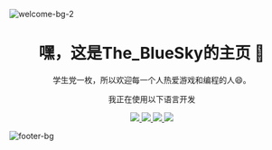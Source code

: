 ![welcome-bg-2](https://user-images.githubusercontent.com/50290580/124369381-11ed1800-dc74-11eb-90a9-2ff2073c3b97.jpg)
<h1 align="center">嘿，这是The_BlueSky的主页 👋</h1>

<p align="center">学生党一枚，所以欢迎每一个人热爱游戏和编程的人😄。</p>

<p align="center">我正在使用以下语言开发</p>

<p align="center">  
<a href="https://github.com/harish-sethuraman/readme-components">
<img  src="https://readme-components.vercel.app/api?component=logo&fill=black&logo=java">
</a>
<!-- <a href="https://github.com/harish-sethuraman/readme-components">
<img  src="https://readme-components.vercel.app/api?component=logo&fill=black&logo=html5&svgfill=f06629">
</a> -->
<a href="https://github.com/harish-sethuraman/readme-components">
<img  src="https://readme-components.vercel.app/api?component=logo&fill=black&logo=javascript&svgfill=f6df1c">
</a>
<a href="https://github.com/harish-sethuraman/readme-components">
<img  src="https://readme-components.vercel.app/api?component=logo&fill=black&logo=CSS3&svgfill=028dd1">
</a>
 <img  src="https://readme-components.vercel.app/api?component=logo&fill=black&logo=react&animation=spin&svgfill=15d8fe">  
</p>


![footer-bg](https://user-images.githubusercontent.com/50290580/124369382-144f7200-dc74-11eb-807a-f10a7a502dd9.jpg)
